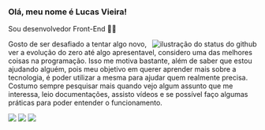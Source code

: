 ### Olá, meu nome é Lucas Vieira!
<p>Sou desenvolvedor Front-End 👨‍💻</p>
<img align='right' src="https://github-readme-stats.vercel.app/api?username=lucavieira&show_icons=true&title_color=783c00&text_color=af552e&icon_color=783c00&bg_color=f8efd4&cache_seconds=2300" alt="ilustração do status do github">

<p>Gosto de ser desafiado a tentar algo novo, ver a evolução do zero até algo apresentavel, considero uma das melhores coisas na programação. Isso me motiva bastante, além de 
saber que estou ajudando alguém, pois meu objetivo em querer aprender mais sobre a tecnologia, é poder utilizar a mesma para ajudar quem realmente precisa. Costumo sempre pesquisar mais quando vejo algum assunto que me interessa, leio documentações, assisto vídeos e se possível faço algumas práticas para poder entender o funcionamento.</p>
<div> 
  <a href="https://www.instagram.com/_lucass_vieira_/" target="_blank"><img src="https://img.shields.io/badge/-Instagram-%23E4405F?style=for-the-badge&logo=instagram&logoColor=white"></a>
  <a href = "mailto:lukasveras14@gmail.com" target="_blank"><img src="https://img.shields.io/badge/-Gmail-%23333?style=for-the-badge&logo=gmail&logoColor=white"></a>
  <a href="https://www.linkedin.com/in/lucvieira/" target="_blank"><img src="https://img.shields.io/badge/-LinkedIn-%230077B5?style=for-the-badge&logo=linkedin&logoColor=white"></a>
</div>
